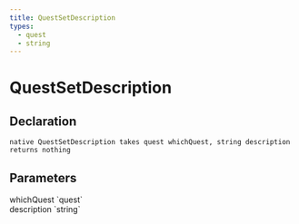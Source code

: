 ```yaml
---
title: QuestSetDescription
types:
  - quest
  - string
---
```


# QuestSetDescription

## Declaration

```
native QuestSetDescription takes quest whichQuest, string description returns nothing
```

## Parameters
<dl>
  <dt>whichQuest `quest`</dt>
  <dd></dd>

  <dt>description `string`</dt>
  <dd></dd>
</dl>